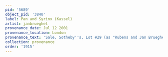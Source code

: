 ```yaml
---
pid: '5689'
object_pid: '3840'
label: Pan and Syrinx (Kassel)
artist: janbrueghel
provenance_date: Jul 12 2001
provenance_location: London
provenance_text: 'Sale, Sotheby''s, Lot #29 (as "Rubens and Jan Brueghel II")'
collection: provenance
order: '1915'
---
```

